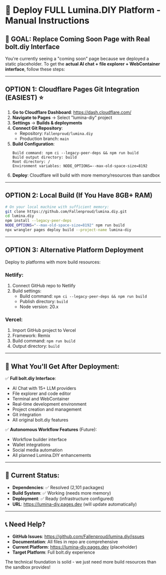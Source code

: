 # 🚀 Deploy FULL Lumina.DIY Platform - Manual Instructions

## 🎯 **GOAL: Replace Coming Soon Page with Real bolt.diy Interface**

You're currently seeing a "coming soon" page because we deployed a static placeholder. To get the **actual AI chat + file explorer + WebContainer interface**, follow these steps:

---

## **OPTION 1: Cloudflare Pages Git Integration (EASIEST) ⭐**

1. **Go to Cloudflare Dashboard**: https://dash.cloudflare.com/
2. **Navigate to Pages** → Select "lumina-diy" project
3. **Settings** → **Builds & deployments**
4. **Connect Git Repository**:
   - Repository: `Fallenproud/lumina.diy`
   - Production branch: `main`
5. **Build Configuration**:
   ```
   Build command: npm ci --legacy-peer-deps && npm run build
   Build output directory: build
   Root directory: /
   Environment variables: NODE_OPTIONS=--max-old-space-size=8192
   ```
6. **Deploy**: Cloudflare will build with more memory/resources than sandbox

---

## **OPTION 2: Local Build (If You Have 8GB+ RAM)**

```bash
# On your local machine with sufficient memory:
git clone https://github.com/Fallenproud/lumina.diy.git
cd lumina.diy
npm install --legacy-peer-deps
NODE_OPTIONS="--max-old-space-size=8192" npm run build
npx wrangler pages deploy build --project-name lumina-diy
```

---

## **OPTION 3: Alternative Platform Deployment**

Deploy to platforms with more build resources:

### **Netlify**:
1. Connect GitHub repo to Netlify
2. Build settings:
   - Build command: `npm ci --legacy-peer-deps && npm run build`
   - Publish directory: `build`
   - Node version: 20.x

### **Vercel**:
1. Import GitHub project to Vercel
2. Framework: Remix
3. Build command: `npm run build`
4. Output directory: `build`

---

## **🎯 What You'll Get After Deployment:**

✅ **Full bolt.diy Interface**:
- AI Chat with 15+ LLM providers
- File explorer and code editor  
- Terminal and WebContainer
- Real-time development environment
- Project creation and management
- Git integration
- All original bolt.diy features

✅ **Autonomous Workflow Features** (Future):
- Workflow builder interface
- Wallet integrations
- Social media automation
- All planned Lumina.DIY enhancements

---

## **🔧 Current Status:**

- **Dependencies**: ✅ Resolved (2,101 packages)
- **Build System**: ✅ Working (needs more memory)
- **Deployment**: ✅ Ready (infrastructure configured)
- **URL**: https://lumina-diy.pages.dev (will update automatically)

---

## **📞 Need Help?**

- **GitHub Issues**: https://github.com/Fallenproud/lumina.diy/issues
- **Documentation**: All files in repo are comprehensive
- **Current Platform**: https://lumina-diy.pages.dev (placeholder)
- **Target Platform**: Full bolt.diy experience

The technical foundation is solid - we just need more build resources than the sandbox provides!